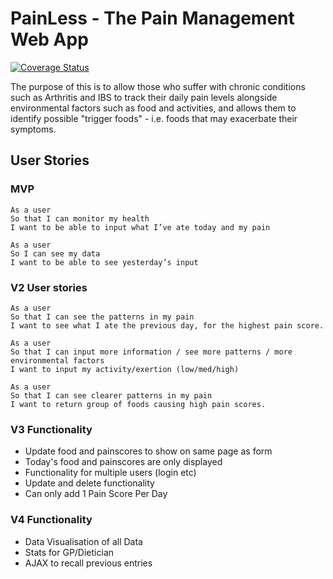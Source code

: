 # PainLess - The Pain Management Web App

[![Coverage Status](https://coveralls.io/repos/github/shezdev/final_project/badge.svg?branch=master)](https://coveralls.io/github/shezdev/final_project?branch=master)

The purpose of this is to allow those who suffer with chronic conditions such as Arthritis and IBS to track their daily pain levels alongside environmental factors such as food and activities, and allows them to identify possible "trigger foods" - i.e. foods that may exacerbate their symptoms.

## User Stories

### MVP
```
As a user
So that I can monitor my health
I want to be able to input what I’ve ate today and my pain

As a user
So I can see my data
I want to be able to see yesterday’s input
```
### V2 User stories

```
As a user
So that I can see the patterns in my pain
I want to see what I ate the previous day, for the highest pain score.

As a user
So that I can input more information / see more patterns / more environmental factors
I want to input my activity/exertion (low/med/high)

As a user
So that I can see clearer patterns in my pain
I want to return group of foods causing high pain scores.
```

### V3 Functionality
- Update food and painscores to show on same page as form
- Today's food and painscores are only displayed
- Functionality for multiple users (login etc)
- Update and delete functionality
- Can only add 1 Pain Score Per Day

### V4 Functionality
- Data Visualisation of all Data
- Stats for GP/Dietician
- AJAX to recall previous entries
